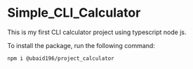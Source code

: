 # Simple_CLI_Calculator
This is my first CLI calculator project using typescript node js.

To install the package, run the following command:

    npm i @ubaid196/project_calculator